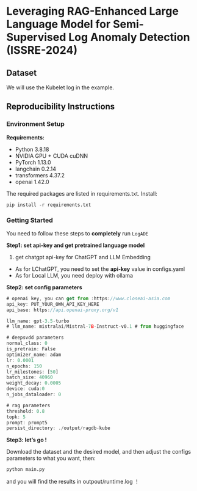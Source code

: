 # Leveraging RAG-Enhanced Large Language Model for Semi-Supervised Log Anomaly Detection (ISSRE-2024)

## Dataset

We will use the Kubelet log in the example. 

## Reproducibility Instructions

### Environment Setup

**Requirements:**

- Python 3.8.18
- NVIDIA GPU + CUDA cuDNN
- PyTorch 1.13.0
- langchain 0.2.14
- transformers 4.37.2
- openai 1.42.0

The required packages are listed in requirements.txt. Install:

`pip install -r requirements.txt`

### Getting Started

You need to follow these steps to **completely** run `LogADE` 

**Step1: set api-key and get pretrained language model**


1. get chatgpt api-key for ChatGPT and LLM Embedding
- As for LChatGPT, you need to set the **api-key** value  in configs.yaml
- As for Local LLM, you need deploy with ollama

**Step2: set config parameters**

```jsx
# openai key, you can get from :https://www.closeai-asia.com
api_key: PUT_YOUR_OWN_API_KEY_HERE 
api_base: https://api.openai-proxy.org/v1

llm_name: gpt-3.5-turbo
# llm_name: mistralai/Mistral-7B-Instruct-v0.1 # from huggingface

# deepsvdd parameters
normal_class: 0
is_pretrain: False
optimizer_name: adam
lr: 0.0001
n_epochs: 150
lr_milestones: [50]
batch_size: 40960
weight_decay: 0.0005
device: cuda:0
n_jobs_dataloader: 0

# rag parameters
threshold: 0.8
topk: 5
prompt: prompt5
persist_directory: ./output/ragdb-kube

```

**Step3: let’s go !**

Download the dataset and the desired model, and then adjust the configs parameters to what you want, then:

`python main.py` 

and you will find the results in outpout/runtime.log ！
